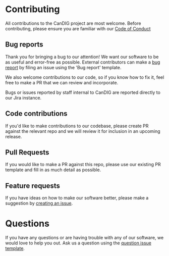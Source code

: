 # Contributing

All contributions to the CanDIG project are most welcome. Before contributing, please ensure you are familiar with our [Code of Conduct](CODE_OF_CONDUCT.md)

## Bug reports

Thank you for bringing a bug to our attention! We want our software to be as useful and error-free as possible. External contributors can make a [bug report](issues/new/choose) by filing an issue using the 'Bug report' template.

We also welcome contributions to our code, so if you know how to fix it, feel free to make a PR that we can review and incorporate.

Bugs or issues reported by staff internal to CanDIG are reported directly to our Jira instance.

## Code contributions

If you'd like to make contributions to our codebase, please create PR against the relevant repo and we will review it for inclusion in an upcoming release.

## Pull Requests

If you would like to make a PR against this repo, please use our existing PR template and fill in as much detail as possible.

## Feature requests

If you have ideas on how to make our software better, please make a suggestion by [creating an issue](issues/new/choose).

# Questions

If you have any questions or are having trouble with any of our software, we would love to help you out. Ask us a question using the [question issue template](issues/new/choose).

